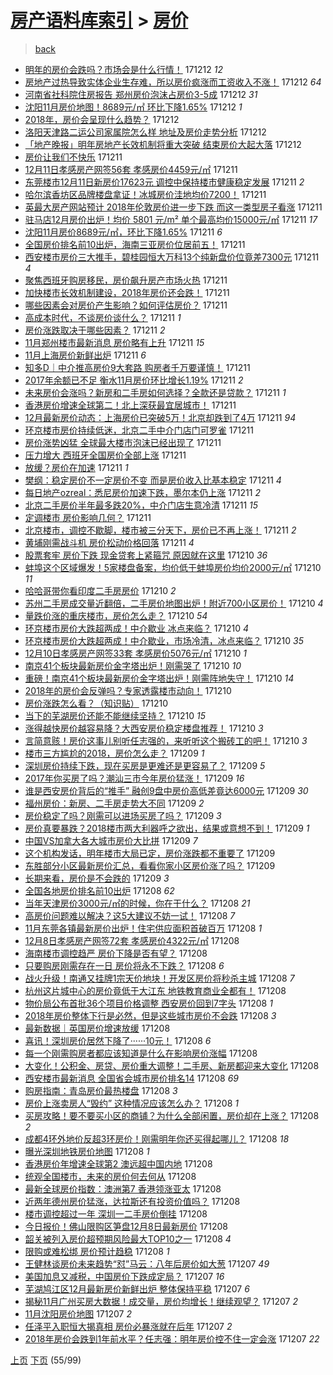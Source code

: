 [房产语料库索引](../../README.md)  > [房价](房价.md)
====
> [back](../README.md)

- [明年的房价会跌吗？市场会是什么行情！](http://jkwz.applinzi.com/ittc/7046124350263002128.html#%E6%98%8E%E5%B9%B4%E7%9A%84%E6%88%BF%E4%BB%B7%E4%BC%9A%E8%B7%8C%E5%90%97%EF%BC%9F%E5%B8%82%E5%9C%BA%E4%BC%9A%E6%98%AF%E4%BB%80%E4%B9%88%E8%A1%8C%E6%83%85%EF%BC%81) 171212 *12* 
- [房地产过热导致实体企业生存难，所以房价疯涨而工资收入不涨！](http://jkwz.applinzi.com/ittc/7045954448822633489.html#%E6%88%BF%E5%9C%B0%E4%BA%A7%E8%BF%87%E7%83%AD%E5%AF%BC%E8%87%B4%E5%AE%9E%E4%BD%93%E4%BC%81%E4%B8%9A%E7%94%9F%E5%AD%98%E9%9A%BE%EF%BC%8C%E6%89%80%E4%BB%A5%E6%88%BF%E4%BB%B7%E7%96%AF%E6%B6%A8%E8%80%8C%E5%B7%A5%E8%B5%84%E6%94%B6%E5%85%A5%E4%B8%8D%E6%B6%A8%EF%BC%81) 171212 *64* 
- [河南省社科院住房报告 郑州房价泡沫占房价3-5成](http://jkwz.applinzi.com/ittc/7046118298553418769.html#%E6%B2%B3%E5%8D%97%E7%9C%81%E7%A4%BE%E7%A7%91%E9%99%A2%E4%BD%8F%E6%88%BF%E6%8A%A5%E5%91%8A+%E9%83%91%E5%B7%9E%E6%88%BF%E4%BB%B7%E6%B3%A1%E6%B2%AB%E5%8D%A0%E6%88%BF%E4%BB%B73-5%E6%88%90) 171212 *31* 
- [沈阳11月房价地图！8689元/㎡ 环比下降1.65%](http://jkwz.applinzi.com/ittc/7046118177761657872.html#%E6%B2%88%E9%98%B311%E6%9C%88%E6%88%BF%E4%BB%B7%E5%9C%B0%E5%9B%BE%EF%BC%818689%E5%85%83%2F%E3%8E%A1+%E7%8E%AF%E6%AF%94%E4%B8%8B%E9%99%8D1.65%25) 171212 *1* 
- [2018年，房价会呈现什么趋势？](http://jkwz.applinzi.com/ittc/7046116712804516880.html#2018%E5%B9%B4%EF%BC%8C%E6%88%BF%E4%BB%B7%E4%BC%9A%E5%91%88%E7%8E%B0%E4%BB%80%E4%B9%88%E8%B6%8B%E5%8A%BF%EF%BC%9F) 171212  
- [洛阳天津路二运公司家属院怎么样 地址及房价走势分析](http://jkwz.applinzi.com/ittc/7046110325538030609.html#%E6%B4%9B%E9%98%B3%E5%A4%A9%E6%B4%A5%E8%B7%AF%E4%BA%8C%E8%BF%90%E5%85%AC%E5%8F%B8%E5%AE%B6%E5%B1%9E%E9%99%A2%E6%80%8E%E4%B9%88%E6%A0%B7+%E5%9C%B0%E5%9D%80%E5%8F%8A%E6%88%BF%E4%BB%B7%E8%B5%B0%E5%8A%BF%E5%88%86%E6%9E%90) 171212  
- [「地产晚报」明年房地产长效机制将重大突破 结束房价大起大落](http://jkwz.applinzi.com/ittc/7046082178255946768.html#%E3%80%8C%E5%9C%B0%E4%BA%A7%E6%99%9A%E6%8A%A5%E3%80%8D%E6%98%8E%E5%B9%B4%E6%88%BF%E5%9C%B0%E4%BA%A7%E9%95%BF%E6%95%88%E6%9C%BA%E5%88%B6%E5%B0%86%E9%87%8D%E5%A4%A7%E7%AA%81%E7%A0%B4+%E7%BB%93%E6%9D%9F%E6%88%BF%E4%BB%B7%E5%A4%A7%E8%B5%B7%E5%A4%A7%E8%90%BD) 171212  
- [房价让我们不快乐](http://jkwz.applinzi.com/ittc/7045933257651127313.html#%E6%88%BF%E4%BB%B7%E8%AE%A9%E6%88%91%E4%BB%AC%E4%B8%8D%E5%BF%AB%E4%B9%90) 171211  
- [12月11日孝感房产网签56套 孝感房价4459元/㎡](http://jkwz.applinzi.com/ittc/7045910172361294865.html#12%E6%9C%8811%E6%97%A5%E5%AD%9D%E6%84%9F%E6%88%BF%E4%BA%A7%E7%BD%91%E7%AD%BE56%E5%A5%97+%E5%AD%9D%E6%84%9F%E6%88%BF%E4%BB%B74459%E5%85%83%2F%E3%8E%A1) 171211  
- [东莞楼市12月11日新房价17623元 调控中保持楼市健康稳定发展](http://jkwz.applinzi.com/ittc/7045880523505796113.html#%E4%B8%9C%E8%8E%9E%E6%A5%BC%E5%B8%8212%E6%9C%8811%E6%97%A5%E6%96%B0%E6%88%BF%E4%BB%B717623%E5%85%83+%E8%B0%83%E6%8E%A7%E4%B8%AD%E4%BF%9D%E6%8C%81%E6%A5%BC%E5%B8%82%E5%81%A5%E5%BA%B7%E7%A8%B3%E5%AE%9A%E5%8F%91%E5%B1%95) 171211 *2* 
- [哈尔滨香坊区品牌楼盘拿证！冰城房价洼地均价7200！](http://jkwz.applinzi.com/ittc/7045880116427621393.html#%E5%93%88%E5%B0%94%E6%BB%A8%E9%A6%99%E5%9D%8A%E5%8C%BA%E5%93%81%E7%89%8C%E6%A5%BC%E7%9B%98%E6%8B%BF%E8%AF%81%EF%BC%81%E5%86%B0%E5%9F%8E%E6%88%BF%E4%BB%B7%E6%B4%BC%E5%9C%B0%E5%9D%87%E4%BB%B77200%EF%BC%81) 171211  
- [英最大房产网站预计 2018年伦敦房价进一步下跌 而这一类型房子看涨](http://jkwz.applinzi.com/ittc/7045877911389733904.html#%E8%8B%B1%E6%9C%80%E5%A4%A7%E6%88%BF%E4%BA%A7%E7%BD%91%E7%AB%99%E9%A2%84%E8%AE%A1+2018%E5%B9%B4%E4%BC%A6%E6%95%A6%E6%88%BF%E4%BB%B7%E8%BF%9B%E4%B8%80%E6%AD%A5%E4%B8%8B%E8%B7%8C+%E8%80%8C%E8%BF%99%E4%B8%80%E7%B1%BB%E5%9E%8B%E6%88%BF%E5%AD%90%E7%9C%8B%E6%B6%A8) 171211  
- [驻马店12月房价出炉！均价 5801 元/m² 单个最高均价15000元/㎡](http://jkwz.applinzi.com/ittc/7045874193495753745.html#%E9%A9%BB%E9%A9%AC%E5%BA%9712%E6%9C%88%E6%88%BF%E4%BB%B7%E5%87%BA%E7%82%89%EF%BC%81%E5%9D%87%E4%BB%B7+5801+%E5%85%83%2Fm%C2%B2+%E5%8D%95%E4%B8%AA%E6%9C%80%E9%AB%98%E5%9D%87%E4%BB%B715000%E5%85%83%2F%E3%8E%A1) 171211 *17* 
- [沈阳11月房价8689元/㎡，环比下降1.65%](http://jkwz.applinzi.com/ittc/7045872778501162000.html#%E6%B2%88%E9%98%B311%E6%9C%88%E6%88%BF%E4%BB%B78689%E5%85%83%2F%E3%8E%A1%EF%BC%8C%E7%8E%AF%E6%AF%94%E4%B8%8B%E9%99%8D1.65%25) 171211 *6* 
- [全国房价排名前10出炉，海南三亚房价位居前五！](http://jkwz.applinzi.com/ittc/7045864953389515792.html#%E5%85%A8%E5%9B%BD%E6%88%BF%E4%BB%B7%E6%8E%92%E5%90%8D%E5%89%8D10%E5%87%BA%E7%82%89%EF%BC%8C%E6%B5%B7%E5%8D%97%E4%B8%89%E4%BA%9A%E6%88%BF%E4%BB%B7%E4%BD%8D%E5%B1%85%E5%89%8D%E4%BA%94%EF%BC%81) 171211  
- [西安楼市房价三大推手，碧桂园恒大万科13个纯新盘价位竟差7300元](http://jkwz.applinzi.com/ittc/7045851561371108368.html#%E8%A5%BF%E5%AE%89%E6%A5%BC%E5%B8%82%E6%88%BF%E4%BB%B7%E4%B8%89%E5%A4%A7%E6%8E%A8%E6%89%8B%EF%BC%8C%E7%A2%A7%E6%A1%82%E5%9B%AD%E6%81%92%E5%A4%A7%E4%B8%87%E7%A7%9113%E4%B8%AA%E7%BA%AF%E6%96%B0%E7%9B%98%E4%BB%B7%E4%BD%8D%E7%AB%9F%E5%B7%AE7300%E5%85%83) 171211 *4* 
- [聚焦西班牙购房移民，房价飙升房产市场火热](http://jkwz.applinzi.com/ittc/7045860999771456529.html#%E8%81%9A%E7%84%A6%E8%A5%BF%E7%8F%AD%E7%89%99%E8%B4%AD%E6%88%BF%E7%A7%BB%E6%B0%91%EF%BC%8C%E6%88%BF%E4%BB%B7%E9%A3%99%E5%8D%87%E6%88%BF%E4%BA%A7%E5%B8%82%E5%9C%BA%E7%81%AB%E7%83%AD) 171211  
- [加快楼市长效机制建设，2018年房价还会跌！](http://jkwz.applinzi.com/ittc/7045850286046839824.html#%E5%8A%A0%E5%BF%AB%E6%A5%BC%E5%B8%82%E9%95%BF%E6%95%88%E6%9C%BA%E5%88%B6%E5%BB%BA%E8%AE%BE%EF%BC%8C2018%E5%B9%B4%E6%88%BF%E4%BB%B7%E8%BF%98%E4%BC%9A%E8%B7%8C%EF%BC%81) 171211  
- [哪些因素会对房价产生影响？如何评估房价？](http://jkwz.applinzi.com/ittc/7045830482778915856.html#%E5%93%AA%E4%BA%9B%E5%9B%A0%E7%B4%A0%E4%BC%9A%E5%AF%B9%E6%88%BF%E4%BB%B7%E4%BA%A7%E7%94%9F%E5%BD%B1%E5%93%8D%EF%BC%9F%E5%A6%82%E4%BD%95%E8%AF%84%E4%BC%B0%E6%88%BF%E4%BB%B7%EF%BC%9F) 171211  
- [高成本时代，不谈房价谈什么？](http://jkwz.applinzi.com/ittc/7045825026828272657.html#%E9%AB%98%E6%88%90%E6%9C%AC%E6%97%B6%E4%BB%A3%EF%BC%8C%E4%B8%8D%E8%B0%88%E6%88%BF%E4%BB%B7%E8%B0%88%E4%BB%80%E4%B9%88%EF%BC%9F) 171211 *1* 
- [房价涨跌取决于哪些因素？](http://jkwz.applinzi.com/ittc/7045818217874850833.html#%E6%88%BF%E4%BB%B7%E6%B6%A8%E8%B7%8C%E5%8F%96%E5%86%B3%E4%BA%8E%E5%93%AA%E4%BA%9B%E5%9B%A0%E7%B4%A0%EF%BC%9F) 171211 *2* 
- [11月郑州楼市最新消息 房价略有上升](http://jkwz.applinzi.com/ittc/7045787944818836496.html#11%E6%9C%88%E9%83%91%E5%B7%9E%E6%A5%BC%E5%B8%82%E6%9C%80%E6%96%B0%E6%B6%88%E6%81%AF+%E6%88%BF%E4%BB%B7%E7%95%A5%E6%9C%89%E4%B8%8A%E5%8D%87) 171211 *15* 
- [11月上海房价新鲜出炉](http://jkwz.applinzi.com/ittc/7045787942939788304.html#11%E6%9C%88%E4%B8%8A%E6%B5%B7%E6%88%BF%E4%BB%B7%E6%96%B0%E9%B2%9C%E5%87%BA%E7%82%89) 171211 *6* 
- [知多D｜中介推高房价9大套路 购房者千万要谨慎！](http://jkwz.applinzi.com/ittc/7045781084682322960.html#%E7%9F%A5%E5%A4%9AD%EF%BD%9C%E4%B8%AD%E4%BB%8B%E6%8E%A8%E9%AB%98%E6%88%BF%E4%BB%B79%E5%A4%A7%E5%A5%97%E8%B7%AF+%E8%B4%AD%E6%88%BF%E8%80%85%E5%8D%83%E4%B8%87%E8%A6%81%E8%B0%A8%E6%85%8E%EF%BC%81) 171211  
- [2017年余额已不足 衡水11月房价环比增长1.19%](http://jkwz.applinzi.com/ittc/7045775365417468944.html#2017%E5%B9%B4%E4%BD%99%E9%A2%9D%E5%B7%B2%E4%B8%8D%E8%B6%B3+%E8%A1%A1%E6%B0%B411%E6%9C%88%E6%88%BF%E4%BB%B7%E7%8E%AF%E6%AF%94%E5%A2%9E%E9%95%BF1.19%25) 171211 *2* 
- [未来房价会涨吗？新房和二手房如何选择？全款还是贷款？](http://jkwz.applinzi.com/ittc/7045767134762763281.html#%E6%9C%AA%E6%9D%A5%E6%88%BF%E4%BB%B7%E4%BC%9A%E6%B6%A8%E5%90%97%EF%BC%9F%E6%96%B0%E6%88%BF%E5%92%8C%E4%BA%8C%E6%89%8B%E6%88%BF%E5%A6%82%E4%BD%95%E9%80%89%E6%8B%A9%EF%BC%9F%E5%85%A8%E6%AC%BE%E8%BF%98%E6%98%AF%E8%B4%B7%E6%AC%BE%EF%BC%9F) 171211 *1* 
- [香港房价增速全球第二！北上深获最宜居城市！](http://jkwz.applinzi.com/ittc/7045761238959653905.html#%E9%A6%99%E6%B8%AF%E6%88%BF%E4%BB%B7%E5%A2%9E%E9%80%9F%E5%85%A8%E7%90%83%E7%AC%AC%E4%BA%8C%EF%BC%81%E5%8C%97%E4%B8%8A%E6%B7%B1%E8%8E%B7%E6%9C%80%E5%AE%9C%E5%B1%85%E5%9F%8E%E5%B8%82%EF%BC%81) 171211  
- [12月最新房价动态：上海房价已突破5万！北京却跌到了4万](http://jkwz.applinzi.com/ittc/7045758773568734225.html#12%E6%9C%88%E6%9C%80%E6%96%B0%E6%88%BF%E4%BB%B7%E5%8A%A8%E6%80%81%EF%BC%9A%E4%B8%8A%E6%B5%B7%E6%88%BF%E4%BB%B7%E5%B7%B2%E7%AA%81%E7%A0%B45%E4%B8%87%EF%BC%81%E5%8C%97%E4%BA%AC%E5%8D%B4%E8%B7%8C%E5%88%B0%E4%BA%864%E4%B8%87) 171211 *94* 
- [环京楼市房价持续低迷，北京二手中介门店门可罗雀](http://jkwz.applinzi.com/ittc/7045758361545475088.html#%E7%8E%AF%E4%BA%AC%E6%A5%BC%E5%B8%82%E6%88%BF%E4%BB%B7%E6%8C%81%E7%BB%AD%E4%BD%8E%E8%BF%B7%EF%BC%8C%E5%8C%97%E4%BA%AC%E4%BA%8C%E6%89%8B%E4%B8%AD%E4%BB%8B%E9%97%A8%E5%BA%97%E9%97%A8%E5%8F%AF%E7%BD%97%E9%9B%80) 171211  
- [房价涨势凶猛 全球最大楼市泡沫已经出现了](http://jkwz.applinzi.com/ittc/7045757329197237264.html#%E6%88%BF%E4%BB%B7%E6%B6%A8%E5%8A%BF%E5%87%B6%E7%8C%9B+%E5%85%A8%E7%90%83%E6%9C%80%E5%A4%A7%E6%A5%BC%E5%B8%82%E6%B3%A1%E6%B2%AB%E5%B7%B2%E7%BB%8F%E5%87%BA%E7%8E%B0%E4%BA%86) 171211  
- [压力增大 西班牙全国房价全部上涨](http://jkwz.applinzi.com/ittc/7045752162515158033.html#%E5%8E%8B%E5%8A%9B%E5%A2%9E%E5%A4%A7+%E8%A5%BF%E7%8F%AD%E7%89%99%E5%85%A8%E5%9B%BD%E6%88%BF%E4%BB%B7%E5%85%A8%E9%83%A8%E4%B8%8A%E6%B6%A8) 171211  
- [放缓？房价在加速](http://jkwz.applinzi.com/ittc/7045740166650528785.html#%E6%94%BE%E7%BC%93%EF%BC%9F%E6%88%BF%E4%BB%B7%E5%9C%A8%E5%8A%A0%E9%80%9F) 171211 *1* 
- [樊纲：稳定房价不一定房价不变 而是房价收入比基本稳定](http://jkwz.applinzi.com/ittc/7045737372476507152.html#%E6%A8%8A%E7%BA%B2%EF%BC%9A%E7%A8%B3%E5%AE%9A%E6%88%BF%E4%BB%B7%E4%B8%8D%E4%B8%80%E5%AE%9A%E6%88%BF%E4%BB%B7%E4%B8%8D%E5%8F%98+%E8%80%8C%E6%98%AF%E6%88%BF%E4%BB%B7%E6%94%B6%E5%85%A5%E6%AF%94%E5%9F%BA%E6%9C%AC%E7%A8%B3%E5%AE%9A) 171211 *4* 
- [每日地产ozreal：悉尼房价加速下跌，墨尔本仍上涨](http://jkwz.applinzi.com/ittc/7045737275286094864.html#%E6%AF%8F%E6%97%A5%E5%9C%B0%E4%BA%A7ozreal%EF%BC%9A%E6%82%89%E5%B0%BC%E6%88%BF%E4%BB%B7%E5%8A%A0%E9%80%9F%E4%B8%8B%E8%B7%8C%EF%BC%8C%E5%A2%A8%E5%B0%94%E6%9C%AC%E4%BB%8D%E4%B8%8A%E6%B6%A8) 171211 *2* 
- [北京二手房价半年最多跌20%，中介门店生意冷清](http://jkwz.applinzi.com/ittc/7045726298868024337.html#%E5%8C%97%E4%BA%AC%E4%BA%8C%E6%89%8B%E6%88%BF%E4%BB%B7%E5%8D%8A%E5%B9%B4%E6%9C%80%E5%A4%9A%E8%B7%8C20%25%EF%BC%8C%E4%B8%AD%E4%BB%8B%E9%97%A8%E5%BA%97%E7%94%9F%E6%84%8F%E5%86%B7%E6%B8%85) 171211 *15* 
- [定调楼市 房价影响几何？](http://jkwz.applinzi.com/ittc/7045725292285395984.html#%E5%AE%9A%E8%B0%83%E6%A5%BC%E5%B8%82+%E6%88%BF%E4%BB%B7%E5%BD%B1%E5%93%8D%E5%87%A0%E4%BD%95%EF%BC%9F) 171211  
- [北京楼市，调控不歇脚，楼市被三分天下，房价已不再上涨！](http://jkwz.applinzi.com/ittc/7045601678424802320.html#%E5%8C%97%E4%BA%AC%E6%A5%BC%E5%B8%82%EF%BC%8C%E8%B0%83%E6%8E%A7%E4%B8%8D%E6%AD%87%E8%84%9A%EF%BC%8C%E6%A5%BC%E5%B8%82%E8%A2%AB%E4%B8%89%E5%88%86%E5%A4%A9%E4%B8%8B%EF%BC%8C%E6%88%BF%E4%BB%B7%E5%B7%B2%E4%B8%8D%E5%86%8D%E4%B8%8A%E6%B6%A8%EF%BC%81) 171211 *2* 
- [黄埔刚需战斗机 房价松动价格回落](http://jkwz.applinzi.com/ittc/7045600537808995344.html#%E9%BB%84%E5%9F%94%E5%88%9A%E9%9C%80%E6%88%98%E6%96%97%E6%9C%BA+%E6%88%BF%E4%BB%B7%E6%9D%BE%E5%8A%A8%E4%BB%B7%E6%A0%BC%E5%9B%9E%E8%90%BD) 171211 *4* 
- [股票套牢 房价下跌 现金贷套上紧箍咒 原因就在这里](http://jkwz.applinzi.com/ittc/7045591534567687185.html#%E8%82%A1%E7%A5%A8%E5%A5%97%E7%89%A2+%E6%88%BF%E4%BB%B7%E4%B8%8B%E8%B7%8C+%E7%8E%B0%E9%87%91%E8%B4%B7%E5%A5%97%E4%B8%8A%E7%B4%A7%E7%AE%8D%E5%92%92+%E5%8E%9F%E5%9B%A0%E5%B0%B1%E5%9C%A8%E8%BF%99%E9%87%8C) 171210 *36* 
- [蚌埠这个区域爆发！5家楼盘备案，均价低于蚌埠房价均价2000元/㎡](http://jkwz.applinzi.com/ittc/7045577808519103505.html#%E8%9A%8C%E5%9F%A0%E8%BF%99%E4%B8%AA%E5%8C%BA%E5%9F%9F%E7%88%86%E5%8F%91%EF%BC%815%E5%AE%B6%E6%A5%BC%E7%9B%98%E5%A4%87%E6%A1%88%EF%BC%8C%E5%9D%87%E4%BB%B7%E4%BD%8E%E4%BA%8E%E8%9A%8C%E5%9F%A0%E6%88%BF%E4%BB%B7%E5%9D%87%E4%BB%B72000%E5%85%83%2F%E3%8E%A1) 171210 *11* 
- [哈哈哥带你看印度二手房房价](http://jkwz.applinzi.com/ittc/7045572391739065361.html#%E5%93%88%E5%93%88%E5%93%A5%E5%B8%A6%E4%BD%A0%E7%9C%8B%E5%8D%B0%E5%BA%A6%E4%BA%8C%E6%89%8B%E6%88%BF%E6%88%BF%E4%BB%B7) 171210 *2* 
- [苏州二手房成交量近翻倍，二手房价地图出炉！附近700小区房价！](http://jkwz.applinzi.com/ittc/7045563838945035281.html#%E8%8B%8F%E5%B7%9E%E4%BA%8C%E6%89%8B%E6%88%BF%E6%88%90%E4%BA%A4%E9%87%8F%E8%BF%91%E7%BF%BB%E5%80%8D%EF%BC%8C%E4%BA%8C%E6%89%8B%E6%88%BF%E4%BB%B7%E5%9C%B0%E5%9B%BE%E5%87%BA%E7%82%89%EF%BC%81%E9%99%84%E8%BF%91700%E5%B0%8F%E5%8C%BA%E6%88%BF%E4%BB%B7%EF%BC%81) 171210 *4* 
- [量跌价涨的重庆楼市，房价怎么走？](http://jkwz.applinzi.com/ittc/7045563336068957200.html#%E9%87%8F%E8%B7%8C%E4%BB%B7%E6%B6%A8%E7%9A%84%E9%87%8D%E5%BA%86%E6%A5%BC%E5%B8%82%EF%BC%8C%E6%88%BF%E4%BB%B7%E6%80%8E%E4%B9%88%E8%B5%B0%EF%BC%9F) 171210 *54* 
- [环京楼市房价大跌超两成！中介歇业 冰点来临？](http://jkwz.applinzi.com/ittc/7045522291016860688.html#%E7%8E%AF%E4%BA%AC%E6%A5%BC%E5%B8%82%E6%88%BF%E4%BB%B7%E5%A4%A7%E8%B7%8C%E8%B6%85%E4%B8%A4%E6%88%90%EF%BC%81%E4%B8%AD%E4%BB%8B%E6%AD%87%E4%B8%9A+%E5%86%B0%E7%82%B9%E6%9D%A5%E4%B8%B4%EF%BC%9F) 171210 *4* 
- [环京楼市房价大跌超两成！中介歇业，市场冷清，冰点来临？](http://jkwz.applinzi.com/ittc/7045508954967245840.html#%E7%8E%AF%E4%BA%AC%E6%A5%BC%E5%B8%82%E6%88%BF%E4%BB%B7%E5%A4%A7%E8%B7%8C%E8%B6%85%E4%B8%A4%E6%88%90%EF%BC%81%E4%B8%AD%E4%BB%8B%E6%AD%87%E4%B8%9A%EF%BC%8C%E5%B8%82%E5%9C%BA%E5%86%B7%E6%B8%85%EF%BC%8C%E5%86%B0%E7%82%B9%E6%9D%A5%E4%B8%B4%EF%BC%9F) 171210 *35* 
- [12月10日孝感房产网签33套 孝感房价5076元/㎡](http://jkwz.applinzi.com/ittc/7045506413659423761.html#12%E6%9C%8810%E6%97%A5%E5%AD%9D%E6%84%9F%E6%88%BF%E4%BA%A7%E7%BD%91%E7%AD%BE33%E5%A5%97+%E5%AD%9D%E6%84%9F%E6%88%BF%E4%BB%B75076%E5%85%83%2F%E3%8E%A1) 171210 *1* 
- [南京41个板块最新房价金字塔出炉！刚需哭了](http://jkwz.applinzi.com/ittc/7045425519976252433.html#%E5%8D%97%E4%BA%AC41%E4%B8%AA%E6%9D%BF%E5%9D%97%E6%9C%80%E6%96%B0%E6%88%BF%E4%BB%B7%E9%87%91%E5%AD%97%E5%A1%94%E5%87%BA%E7%82%89%EF%BC%81%E5%88%9A%E9%9C%80%E5%93%AD%E4%BA%86) 171210 *10* 
- [重磅！南京41个板块最新房价金字塔出炉！刚需阵地失守！](http://jkwz.applinzi.com/ittc/7045425519804285968.html#%E9%87%8D%E7%A3%85%EF%BC%81%E5%8D%97%E4%BA%AC41%E4%B8%AA%E6%9D%BF%E5%9D%97%E6%9C%80%E6%96%B0%E6%88%BF%E4%BB%B7%E9%87%91%E5%AD%97%E5%A1%94%E5%87%BA%E7%82%89%EF%BC%81%E5%88%9A%E9%9C%80%E9%98%B5%E5%9C%B0%E5%A4%B1%E5%AE%88%EF%BC%81) 171210 *14* 
- [2018年的房价会反弹吗？专家透露楼市动向！](http://jkwz.applinzi.com/ittc/7045424537150161936.html#2018%E5%B9%B4%E7%9A%84%E6%88%BF%E4%BB%B7%E4%BC%9A%E5%8F%8D%E5%BC%B9%E5%90%97%EF%BC%9F%E4%B8%93%E5%AE%B6%E9%80%8F%E9%9C%B2%E6%A5%BC%E5%B8%82%E5%8A%A8%E5%90%91%EF%BC%81) 171210  
- [房价涨跌怎么看？（知识贴）](http://jkwz.applinzi.com/ittc/7045417291292869649.html#%E6%88%BF%E4%BB%B7%E6%B6%A8%E8%B7%8C%E6%80%8E%E4%B9%88%E7%9C%8B%EF%BC%9F%EF%BC%88%E7%9F%A5%E8%AF%86%E8%B4%B4%EF%BC%89) 171210  
- [当下的芜湖房价还能不能继续坚持？](http://jkwz.applinzi.com/ittc/7045388769094534160.html#%E5%BD%93%E4%B8%8B%E7%9A%84%E8%8A%9C%E6%B9%96%E6%88%BF%E4%BB%B7%E8%BF%98%E8%83%BD%E4%B8%8D%E8%83%BD%E7%BB%A7%E7%BB%AD%E5%9D%9A%E6%8C%81%EF%BC%9F) 171210 *15* 
- [涨得越快房价越容易降？大西安房价稳定楼盘推荐！](http://jkwz.applinzi.com/ittc/7045337757625353233.html#%E6%B6%A8%E5%BE%97%E8%B6%8A%E5%BF%AB%E6%88%BF%E4%BB%B7%E8%B6%8A%E5%AE%B9%E6%98%93%E9%99%8D%EF%BC%9F%E5%A4%A7%E8%A5%BF%E5%AE%89%E6%88%BF%E4%BB%B7%E7%A8%B3%E5%AE%9A%E6%A5%BC%E7%9B%98%E6%8E%A8%E8%8D%90%EF%BC%81) 171210 *3* 
- [言简意赅！房价这事儿别听任志强的，来听听这个搬砖工的吧！](http://jkwz.applinzi.com/ittc/7045049706848191504.html#%E8%A8%80%E7%AE%80%E6%84%8F%E8%B5%85%EF%BC%81%E6%88%BF%E4%BB%B7%E8%BF%99%E4%BA%8B%E5%84%BF%E5%88%AB%E5%90%AC%E4%BB%BB%E5%BF%97%E5%BC%BA%E7%9A%84%EF%BC%8C%E6%9D%A5%E5%90%AC%E5%90%AC%E8%BF%99%E4%B8%AA%E6%90%AC%E7%A0%96%E5%B7%A5%E7%9A%84%E5%90%A7%EF%BC%81) 171210 *3* 
- [楼市三方尴尬的2018，房价怎么走？](http://jkwz.applinzi.com/ittc/7045190348005966865.html#%E6%A5%BC%E5%B8%82%E4%B8%89%E6%96%B9%E5%B0%B4%E5%B0%AC%E7%9A%842018%EF%BC%8C%E6%88%BF%E4%BB%B7%E6%80%8E%E4%B9%88%E8%B5%B0%EF%BC%9F) 171209 *1* 
- [深圳房价持续下跌，现在买房是更难还是更容易了？](http://jkwz.applinzi.com/ittc/7045169277471032337.html#%E6%B7%B1%E5%9C%B3%E6%88%BF%E4%BB%B7%E6%8C%81%E7%BB%AD%E4%B8%8B%E8%B7%8C%EF%BC%8C%E7%8E%B0%E5%9C%A8%E4%B9%B0%E6%88%BF%E6%98%AF%E6%9B%B4%E9%9A%BE%E8%BF%98%E6%98%AF%E6%9B%B4%E5%AE%B9%E6%98%93%E4%BA%86%EF%BC%9F) 171209 *5* 
- [2017年你买房了吗？潮汕三市今年房价猛涨！](http://jkwz.applinzi.com/ittc/7045160670176216081.html#2017%E5%B9%B4%E4%BD%A0%E4%B9%B0%E6%88%BF%E4%BA%86%E5%90%97%EF%BC%9F%E6%BD%AE%E6%B1%95%E4%B8%89%E5%B8%82%E4%BB%8A%E5%B9%B4%E6%88%BF%E4%BB%B7%E7%8C%9B%E6%B6%A8%EF%BC%81) 171209 *16* 
- [谁是西安房价背后的“推手” 融创9盘中房价高低差竟达6000元](http://jkwz.applinzi.com/ittc/7045071760544777232.html#%E8%B0%81%E6%98%AF%E8%A5%BF%E5%AE%89%E6%88%BF%E4%BB%B7%E8%83%8C%E5%90%8E%E7%9A%84%E2%80%9C%E6%8E%A8%E6%89%8B%E2%80%9D+%E8%9E%8D%E5%88%9B9%E7%9B%98%E4%B8%AD%E6%88%BF%E4%BB%B7%E9%AB%98%E4%BD%8E%E5%B7%AE%E7%AB%9F%E8%BE%BE6000%E5%85%83) 171209 *30* 
- [福州房价：新房、二手房走势大不同](http://jkwz.applinzi.com/ittc/7045093155739796497.html#%E7%A6%8F%E5%B7%9E%E6%88%BF%E4%BB%B7%EF%BC%9A%E6%96%B0%E6%88%BF%E3%80%81%E4%BA%8C%E6%89%8B%E6%88%BF%E8%B5%B0%E5%8A%BF%E5%A4%A7%E4%B8%8D%E5%90%8C) 171209 *2* 
- [房价稳定了吗？刚需可以进场买房了吗？](http://jkwz.applinzi.com/ittc/7045076415974736913.html#%E6%88%BF%E4%BB%B7%E7%A8%B3%E5%AE%9A%E4%BA%86%E5%90%97%EF%BC%9F%E5%88%9A%E9%9C%80%E5%8F%AF%E4%BB%A5%E8%BF%9B%E5%9C%BA%E4%B9%B0%E6%88%BF%E4%BA%86%E5%90%97%EF%BC%9F) 171209 *3* 
- [房价真要暴跌？2018楼市两大利器呼之欲出，结果或意想不到！](http://jkwz.applinzi.com/ittc/7045036491351262224.html#%E6%88%BF%E4%BB%B7%E7%9C%9F%E8%A6%81%E6%9A%B4%E8%B7%8C%EF%BC%9F2018%E6%A5%BC%E5%B8%82%E4%B8%A4%E5%A4%A7%E5%88%A9%E5%99%A8%E5%91%BC%E4%B9%8B%E6%AC%B2%E5%87%BA%EF%BC%8C%E7%BB%93%E6%9E%9C%E6%88%96%E6%84%8F%E6%83%B3%E4%B8%8D%E5%88%B0%EF%BC%81) 171209 *1* 
- [中国VS加拿大各大城市房价大比拼](http://jkwz.applinzi.com/ittc/7044993078824272913.html#%E4%B8%AD%E5%9B%BDVS%E5%8A%A0%E6%8B%BF%E5%A4%A7%E5%90%84%E5%A4%A7%E5%9F%8E%E5%B8%82%E6%88%BF%E4%BB%B7%E5%A4%A7%E6%AF%94%E6%8B%BC) 171209 *7* 
- [这个机构发话，明年楼市大局已定，房价涨跌都不重要了](http://jkwz.applinzi.com/ittc/7044992329209873424.html#%E8%BF%99%E4%B8%AA%E6%9C%BA%E6%9E%84%E5%8F%91%E8%AF%9D%EF%BC%8C%E6%98%8E%E5%B9%B4%E6%A5%BC%E5%B8%82%E5%A4%A7%E5%B1%80%E5%B7%B2%E5%AE%9A%EF%BC%8C%E6%88%BF%E4%BB%B7%E6%B6%A8%E8%B7%8C%E9%83%BD%E4%B8%8D%E9%87%8D%E8%A6%81%E4%BA%86) 171209  
- [东胜部分小区最新房价汇总，看看你家小区房价涨了吗？](http://jkwz.applinzi.com/ittc/7044913369633522704.html#%E4%B8%9C%E8%83%9C%E9%83%A8%E5%88%86%E5%B0%8F%E5%8C%BA%E6%9C%80%E6%96%B0%E6%88%BF%E4%BB%B7%E6%B1%87%E6%80%BB%EF%BC%8C%E7%9C%8B%E7%9C%8B%E4%BD%A0%E5%AE%B6%E5%B0%8F%E5%8C%BA%E6%88%BF%E4%BB%B7%E6%B6%A8%E4%BA%86%E5%90%97%EF%BC%9F) 171209  
- [长期来看，房价是不会跌的](http://jkwz.applinzi.com/ittc/7044773577809724433.html#%E9%95%BF%E6%9C%9F%E6%9D%A5%E7%9C%8B%EF%BC%8C%E6%88%BF%E4%BB%B7%E6%98%AF%E4%B8%8D%E4%BC%9A%E8%B7%8C%E7%9A%84) 171209 *3* 
- [全国各地房价排名前10出炉](http://jkwz.applinzi.com/ittc/7044852325670192145.html#%E5%85%A8%E5%9B%BD%E5%90%84%E5%9C%B0%E6%88%BF%E4%BB%B7%E6%8E%92%E5%90%8D%E5%89%8D10%E5%87%BA%E7%82%89) 171208 *62* 
- [当年天津房价3000元/㎡的时候，你在干什么？](http://jkwz.applinzi.com/ittc/7044851654250202128.html#%E5%BD%93%E5%B9%B4%E5%A4%A9%E6%B4%A5%E6%88%BF%E4%BB%B73000%E5%85%83%2F%E3%8E%A1%E7%9A%84%E6%97%B6%E5%80%99%EF%BC%8C%E4%BD%A0%E5%9C%A8%E5%B9%B2%E4%BB%80%E4%B9%88%EF%BC%9F) 171208 *21* 
- [高房价问题难以解决？这5大建议不妨一试！](http://jkwz.applinzi.com/ittc/7044827111334872081.html#%E9%AB%98%E6%88%BF%E4%BB%B7%E9%97%AE%E9%A2%98%E9%9A%BE%E4%BB%A5%E8%A7%A3%E5%86%B3%EF%BC%9F%E8%BF%995%E5%A4%A7%E5%BB%BA%E8%AE%AE%E4%B8%8D%E5%A6%A8%E4%B8%80%E8%AF%95%EF%BC%81) 171208 *7* 
- [11月东莞各镇最新房价出炉！住宅供应面积首破百万](http://jkwz.applinzi.com/ittc/7044764782069023761.html#11%E6%9C%88%E4%B8%9C%E8%8E%9E%E5%90%84%E9%95%87%E6%9C%80%E6%96%B0%E6%88%BF%E4%BB%B7%E5%87%BA%E7%82%89%EF%BC%81%E4%BD%8F%E5%AE%85%E4%BE%9B%E5%BA%94%E9%9D%A2%E7%A7%AF%E9%A6%96%E7%A0%B4%E7%99%BE%E4%B8%87) 171208 *1* 
- [12月8日孝感房产网签72套 孝感房价4322元/㎡](http://jkwz.applinzi.com/ittc/7044759751882179600.html#12%E6%9C%888%E6%97%A5%E5%AD%9D%E6%84%9F%E6%88%BF%E4%BA%A7%E7%BD%91%E7%AD%BE72%E5%A5%97+%E5%AD%9D%E6%84%9F%E6%88%BF%E4%BB%B74322%E5%85%83%2F%E3%8E%A1) 171208  
- [海南楼市调控趋严 房价下降是否有望？](http://jkwz.applinzi.com/ittc/7044758867374769169.html#%E6%B5%B7%E5%8D%97%E6%A5%BC%E5%B8%82%E8%B0%83%E6%8E%A7%E8%B6%8B%E4%B8%A5+%E6%88%BF%E4%BB%B7%E4%B8%8B%E9%99%8D%E6%98%AF%E5%90%A6%E6%9C%89%E6%9C%9B%EF%BC%9F) 171208  
- [只要购房刚需存在一日 房价将永不下跌？](http://jkwz.applinzi.com/ittc/7044748507783627792.html#%E5%8F%AA%E8%A6%81%E8%B4%AD%E6%88%BF%E5%88%9A%E9%9C%80%E5%AD%98%E5%9C%A8%E4%B8%80%E6%97%A5+%E6%88%BF%E4%BB%B7%E5%B0%86%E6%B0%B8%E4%B8%8D%E4%B8%8B%E8%B7%8C%EF%BC%9F) 171208 *6* 
- [战火升级！南通又挂牌1宗天价地块！开发区房价将秒杀主城](http://jkwz.applinzi.com/ittc/7044739882151314448.html#%E6%88%98%E7%81%AB%E5%8D%87%E7%BA%A7%EF%BC%81%E5%8D%97%E9%80%9A%E5%8F%88%E6%8C%82%E7%89%8C1%E5%AE%97%E5%A4%A9%E4%BB%B7%E5%9C%B0%E5%9D%97%EF%BC%81%E5%BC%80%E5%8F%91%E5%8C%BA%E6%88%BF%E4%BB%B7%E5%B0%86%E7%A7%92%E6%9D%80%E4%B8%BB%E5%9F%8E) 171208 *7* 
- [杭州这片城中心的房价竟低于大江东 地铁教育商业全都有！](http://jkwz.applinzi.com/ittc/7044739100773450769.html#%E6%9D%AD%E5%B7%9E%E8%BF%99%E7%89%87%E5%9F%8E%E4%B8%AD%E5%BF%83%E7%9A%84%E6%88%BF%E4%BB%B7%E7%AB%9F%E4%BD%8E%E4%BA%8E%E5%A4%A7%E6%B1%9F%E4%B8%9C+%E5%9C%B0%E9%93%81%E6%95%99%E8%82%B2%E5%95%86%E4%B8%9A%E5%85%A8%E9%83%BD%E6%9C%89%EF%BC%81) 171208  
- [物价局公布首批36个项目价格调整 西安房价回到7字头](http://jkwz.applinzi.com/ittc/7044728281444647953.html#%E7%89%A9%E4%BB%B7%E5%B1%80%E5%85%AC%E5%B8%83%E9%A6%96%E6%89%B936%E4%B8%AA%E9%A1%B9%E7%9B%AE%E4%BB%B7%E6%A0%BC%E8%B0%83%E6%95%B4+%E8%A5%BF%E5%AE%89%E6%88%BF%E4%BB%B7%E5%9B%9E%E5%88%B07%E5%AD%97%E5%A4%B4) 171208 *1* 
- [2018年房价整体下行是必然，但是这些城市房价不会跌](http://jkwz.applinzi.com/ittc/7044718651754677264.html#2018%E5%B9%B4%E6%88%BF%E4%BB%B7%E6%95%B4%E4%BD%93%E4%B8%8B%E8%A1%8C%E6%98%AF%E5%BF%85%E7%84%B6%EF%BC%8C%E4%BD%86%E6%98%AF%E8%BF%99%E4%BA%9B%E5%9F%8E%E5%B8%82%E6%88%BF%E4%BB%B7%E4%B8%8D%E4%BC%9A%E8%B7%8C) 171208 *3* 
- [最新数据｜英国房价增速放缓](http://jkwz.applinzi.com/ittc/7044715884252234769.html#%E6%9C%80%E6%96%B0%E6%95%B0%E6%8D%AE%EF%BD%9C%E8%8B%B1%E5%9B%BD%E6%88%BF%E4%BB%B7%E5%A2%9E%E9%80%9F%E6%94%BE%E7%BC%93) 171208  
- [喜讯！深圳房价居然下降了······10元！](http://jkwz.applinzi.com/ittc/7044713224702788625.html#%E5%96%9C%E8%AE%AF%EF%BC%81%E6%B7%B1%E5%9C%B3%E6%88%BF%E4%BB%B7%E5%B1%85%E7%84%B6%E4%B8%8B%E9%99%8D%E4%BA%86%C2%B7%C2%B7%C2%B7%C2%B7%C2%B7%C2%B710%E5%85%83%EF%BC%81) 171208 *6* 
- [每一个刚需购房者都应该知道是什么在影响房价涨幅](http://jkwz.applinzi.com/ittc/7044708424649016336.html#%E6%AF%8F%E4%B8%80%E4%B8%AA%E5%88%9A%E9%9C%80%E8%B4%AD%E6%88%BF%E8%80%85%E9%83%BD%E5%BA%94%E8%AF%A5%E7%9F%A5%E9%81%93%E6%98%AF%E4%BB%80%E4%B9%88%E5%9C%A8%E5%BD%B1%E5%93%8D%E6%88%BF%E4%BB%B7%E6%B6%A8%E5%B9%85) 171208  
- [大变化！公积金、房贷、房价重大调整！二手房、新房都迎来大变化](http://jkwz.applinzi.com/ittc/7044684793877365776.html#%E5%A4%A7%E5%8F%98%E5%8C%96%EF%BC%81%E5%85%AC%E7%A7%AF%E9%87%91%E3%80%81%E6%88%BF%E8%B4%B7%E3%80%81%E6%88%BF%E4%BB%B7%E9%87%8D%E5%A4%A7%E8%B0%83%E6%95%B4%EF%BC%81%E4%BA%8C%E6%89%8B%E6%88%BF%E3%80%81%E6%96%B0%E6%88%BF%E9%83%BD%E8%BF%8E%E6%9D%A5%E5%A4%A7%E5%8F%98%E5%8C%96) 171208  
- [西安楼市最新消息 全国省会城市房价排名14](http://jkwz.applinzi.com/ittc/7044673342013965328.html#%E8%A5%BF%E5%AE%89%E6%A5%BC%E5%B8%82%E6%9C%80%E6%96%B0%E6%B6%88%E6%81%AF+%E5%85%A8%E5%9B%BD%E7%9C%81%E4%BC%9A%E5%9F%8E%E5%B8%82%E6%88%BF%E4%BB%B7%E6%8E%92%E5%90%8D14) 171208 *69* 
- [购房指南：青岛房价最热楼盘](http://jkwz.applinzi.com/ittc/7044673335068197904.html#%E8%B4%AD%E6%88%BF%E6%8C%87%E5%8D%97%EF%BC%9A%E9%9D%92%E5%B2%9B%E6%88%BF%E4%BB%B7%E6%9C%80%E7%83%AD%E6%A5%BC%E7%9B%98) 171208 *3* 
- [房价上涨卖房人“毁约” 这种情况应该怎么办？](http://jkwz.applinzi.com/ittc/7044668581722194961.html#%E6%88%BF%E4%BB%B7%E4%B8%8A%E6%B6%A8%E5%8D%96%E6%88%BF%E4%BA%BA%E2%80%9C%E6%AF%81%E7%BA%A6%E2%80%9D+%E8%BF%99%E7%A7%8D%E6%83%85%E5%86%B5%E5%BA%94%E8%AF%A5%E6%80%8E%E4%B9%88%E5%8A%9E%EF%BC%9F) 171208 *1* 
- [买房攻略！要不要买小区的商铺？为什么全部闲置，房价却在上涨？](http://jkwz.applinzi.com/ittc/7044665519301461009.html#%E4%B9%B0%E6%88%BF%E6%94%BB%E7%95%A5%EF%BC%81%E8%A6%81%E4%B8%8D%E8%A6%81%E4%B9%B0%E5%B0%8F%E5%8C%BA%E7%9A%84%E5%95%86%E9%93%BA%EF%BC%9F%E4%B8%BA%E4%BB%80%E4%B9%88%E5%85%A8%E9%83%A8%E9%97%B2%E7%BD%AE%EF%BC%8C%E6%88%BF%E4%BB%B7%E5%8D%B4%E5%9C%A8%E4%B8%8A%E6%B6%A8%EF%BC%9F) 171208 *2* 
- [成都4环外地价反超3环房价！刚需明年你还买得起哪儿？](http://jkwz.applinzi.com/ittc/7044662400509281297.html#%E6%88%90%E9%83%BD4%E7%8E%AF%E5%A4%96%E5%9C%B0%E4%BB%B7%E5%8F%8D%E8%B6%853%E7%8E%AF%E6%88%BF%E4%BB%B7%EF%BC%81%E5%88%9A%E9%9C%80%E6%98%8E%E5%B9%B4%E4%BD%A0%E8%BF%98%E4%B9%B0%E5%BE%97%E8%B5%B7%E5%93%AA%E5%84%BF%EF%BC%9F) 171208 *18* 
- [曝光深圳地铁房价地图](http://jkwz.applinzi.com/ittc/7044648839888241681.html#%E6%9B%9D%E5%85%89%E6%B7%B1%E5%9C%B3%E5%9C%B0%E9%93%81%E6%88%BF%E4%BB%B7%E5%9C%B0%E5%9B%BE) 171208 *1* 
- [香港房价年增速全球第2 澳远超中国内地](http://jkwz.applinzi.com/ittc/7044641261955318800.html#%E9%A6%99%E6%B8%AF%E6%88%BF%E4%BB%B7%E5%B9%B4%E5%A2%9E%E9%80%9F%E5%85%A8%E7%90%83%E7%AC%AC2+%E6%BE%B3%E8%BF%9C%E8%B6%85%E4%B8%AD%E5%9B%BD%E5%86%85%E5%9C%B0) 171208  
- [统观全国楼市，未来的房价何去何从](http://jkwz.applinzi.com/ittc/7044636411062387729.html#%E7%BB%9F%E8%A7%82%E5%85%A8%E5%9B%BD%E6%A5%BC%E5%B8%82%EF%BC%8C%E6%9C%AA%E6%9D%A5%E7%9A%84%E6%88%BF%E4%BB%B7%E4%BD%95%E5%8E%BB%E4%BD%95%E4%BB%8E) 171208  
- [最新全球房价指数：澳洲第7 香港领涨亚太](http://jkwz.applinzi.com/ittc/7044623389149365265.html#%E6%9C%80%E6%96%B0%E5%85%A8%E7%90%83%E6%88%BF%E4%BB%B7%E6%8C%87%E6%95%B0%EF%BC%9A%E6%BE%B3%E6%B4%B2%E7%AC%AC7+%E9%A6%99%E6%B8%AF%E9%A2%86%E6%B6%A8%E4%BA%9A%E5%A4%AA) 171208  
- [近两年德州房价猛涨，达拉斯还有投资价值吗？](http://jkwz.applinzi.com/ittc/7044616551892780049.html#%E8%BF%91%E4%B8%A4%E5%B9%B4%E5%BE%B7%E5%B7%9E%E6%88%BF%E4%BB%B7%E7%8C%9B%E6%B6%A8%EF%BC%8C%E8%BE%BE%E6%8B%89%E6%96%AF%E8%BF%98%E6%9C%89%E6%8A%95%E8%B5%84%E4%BB%B7%E5%80%BC%E5%90%97%EF%BC%9F) 171208  
- [楼市调控超过一年 深圳一二手房价倒挂](http://jkwz.applinzi.com/ittc/7044616105044214800.html#%E6%A5%BC%E5%B8%82%E8%B0%83%E6%8E%A7%E8%B6%85%E8%BF%87%E4%B8%80%E5%B9%B4+%E6%B7%B1%E5%9C%B3%E4%B8%80%E4%BA%8C%E6%89%8B%E6%88%BF%E4%BB%B7%E5%80%92%E6%8C%82) 171208  
- [今日报价！佛山限购区笋盘12月8日最新房价](http://jkwz.applinzi.com/ittc/7044614546512151568.html#%E4%BB%8A%E6%97%A5%E6%8A%A5%E4%BB%B7%EF%BC%81%E4%BD%9B%E5%B1%B1%E9%99%90%E8%B4%AD%E5%8C%BA%E7%AC%8B%E7%9B%9812%E6%9C%888%E6%97%A5%E6%9C%80%E6%96%B0%E6%88%BF%E4%BB%B7) 171208  
- [韶关被列入房价超预期风险最大TOP10之一](http://jkwz.applinzi.com/ittc/7044267267053847569.html#%E9%9F%B6%E5%85%B3%E8%A2%AB%E5%88%97%E5%85%A5%E6%88%BF%E4%BB%B7%E8%B6%85%E9%A2%84%E6%9C%9F%E9%A3%8E%E9%99%A9%E6%9C%80%E5%A4%A7TOP10%E4%B9%8B%E4%B8%80) 171208 *4* 
- [限购或难松绑 房价预计趋稳](http://jkwz.applinzi.com/ittc/7044542941597533200.html#%E9%99%90%E8%B4%AD%E6%88%96%E9%9A%BE%E6%9D%BE%E7%BB%91+%E6%88%BF%E4%BB%B7%E9%A2%84%E8%AE%A1%E8%B6%8B%E7%A8%B3) 171208 *1* 
- [王健林谈房价未来趋势“怼”马云：八年后房价如大葱](http://jkwz.applinzi.com/ittc/7044436108652332049.html#%E7%8E%8B%E5%81%A5%E6%9E%97%E8%B0%88%E6%88%BF%E4%BB%B7%E6%9C%AA%E6%9D%A5%E8%B6%8B%E5%8A%BF%E2%80%9C%E6%80%BC%E2%80%9D%E9%A9%AC%E4%BA%91%EF%BC%9A%E5%85%AB%E5%B9%B4%E5%90%8E%E6%88%BF%E4%BB%B7%E5%A6%82%E5%A4%A7%E8%91%B1) 171207 *49* 
- [美国加息又减税，中国房价下跌成定局？](http://jkwz.applinzi.com/ittc/7044430430944625680.html#%E7%BE%8E%E5%9B%BD%E5%8A%A0%E6%81%AF%E5%8F%88%E5%87%8F%E7%A8%8E%EF%BC%8C%E4%B8%AD%E5%9B%BD%E6%88%BF%E4%BB%B7%E4%B8%8B%E8%B7%8C%E6%88%90%E5%AE%9A%E5%B1%80%EF%BC%9F) 171207 *16* 
- [芜湖鸠江区12月最新房价新鲜出炉 整体保持平稳](http://jkwz.applinzi.com/ittc/7044414147171714065.html#%E8%8A%9C%E6%B9%96%E9%B8%A0%E6%B1%9F%E5%8C%BA12%E6%9C%88%E6%9C%80%E6%96%B0%E6%88%BF%E4%BB%B7%E6%96%B0%E9%B2%9C%E5%87%BA%E7%82%89+%E6%95%B4%E4%BD%93%E4%BF%9D%E6%8C%81%E5%B9%B3%E7%A8%B3) 171207 *6* 
- [揭秘11月广州买房大数据！成交量，房价均增长！继续观望？](http://jkwz.applinzi.com/ittc/7044396977473717264.html#%E6%8F%AD%E7%A7%9811%E6%9C%88%E5%B9%BF%E5%B7%9E%E4%B9%B0%E6%88%BF%E5%A4%A7%E6%95%B0%E6%8D%AE%EF%BC%81%E6%88%90%E4%BA%A4%E9%87%8F%EF%BC%8C%E6%88%BF%E4%BB%B7%E5%9D%87%E5%A2%9E%E9%95%BF%EF%BC%81%E7%BB%A7%E7%BB%AD%E8%A7%82%E6%9C%9B%EF%BC%9F) 171207 *2* 
- [11月沈阳房价地图](http://jkwz.applinzi.com/ittc/7044398441994650640.html#11%E6%9C%88%E6%B2%88%E9%98%B3%E6%88%BF%E4%BB%B7%E5%9C%B0%E5%9B%BE) 171207 *2* 
- [任泽平入职恒大揭真相 房价必暴涨就在后年](http://jkwz.applinzi.com/ittc/7044394436857955344.html#%E4%BB%BB%E6%B3%BD%E5%B9%B3%E5%85%A5%E8%81%8C%E6%81%92%E5%A4%A7%E6%8F%AD%E7%9C%9F%E7%9B%B8+%E6%88%BF%E4%BB%B7%E5%BF%85%E6%9A%B4%E6%B6%A8%E5%B0%B1%E5%9C%A8%E5%90%8E%E5%B9%B4) 171207 *2* 
- [2018年房价会跌到1年前水平？任志强：明年房价控不住一定会涨](http://jkwz.applinzi.com/ittc/7044388913232217104.html#2018%E5%B9%B4%E6%88%BF%E4%BB%B7%E4%BC%9A%E8%B7%8C%E5%88%B01%E5%B9%B4%E5%89%8D%E6%B0%B4%E5%B9%B3%EF%BC%9F%E4%BB%BB%E5%BF%97%E5%BC%BA%EF%BC%9A%E6%98%8E%E5%B9%B4%E6%88%BF%E4%BB%B7%E6%8E%A7%E4%B8%8D%E4%BD%8F%E4%B8%80%E5%AE%9A%E4%BC%9A%E6%B6%A8) 171207 *22* 


 [上页](房价56.md) [下页](房价54.md)          (55/99)